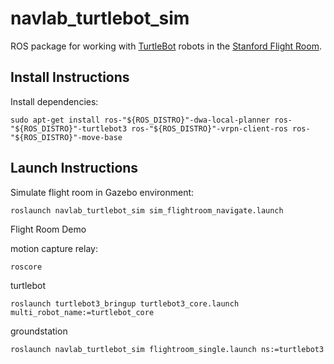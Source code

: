 # navlab_turtlebot_sim

ROS package for working with [TurtleBot](https://www.robotis.us/turtlebot-3/) robots in the [Stanford Flight Room](https://stanfordflightroom.github.io/).

## Install Instructions

Install dependencies:
```
sudo apt-get install ros-"${ROS_DISTRO}"-dwa-local-planner ros-"${ROS_DISTRO}"-turtlebot3 ros-"${ROS_DISTRO}"-vrpn-client-ros ros-"${ROS_DISTRO}"-move-base
```

## Launch Instructions

Simulate flight room in Gazebo environment:
```
roslaunch navlab_turtlebot_sim sim_flightroom_navigate.launch
```


Flight Room Demo

motion capture relay:
```
roscore
```

turtlebot
```
roslaunch turtlebot3_bringup turtlebot3_core.launch multi_robot_name:=turtlebot_core
```

groundstation
```
roslaunch navlab_turtlebot_sim flightroom_single.launch ns:=turtlebot3
```
